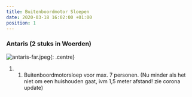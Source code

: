 ```yaml
---
title: Buitenboordmotor Sloepen
date: 2020-03-18 16:02:00 +01:00
position: 1
---
```


### Antaris (2 stuks in Woerden)

![antaris-far.jpeg]({{site.baseurl}}/assets/images/boats/antaris/antaris-far.jpeg){: .centre}

1. 1. Buitenboordmotorsloep voor max. 7 personen.
(Nu minder als het niet om een huishouden gaat, ivm 1,5 meter afstand! zie corona update)
